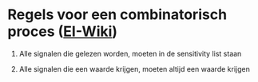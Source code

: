 # Regels voor een combinatorisch proces ([EI-Wiki](..))
1. Alle signalen die gelezen worden, moeten in de sensitivity list staan

2. Alle signalen die een waarde krijgen, moeten altijd een waarde krijgen
